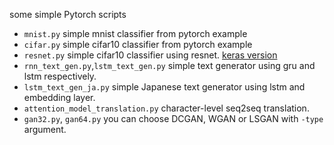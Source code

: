 some simple Pytorch scripts

* `mnist.py` simple mnist classifier from pytorch example
* `cifar.py` simple cifar10 classifier from pytorch example
* `resnet.py` simple cifar10 classifier using resnet. [keras version](https://github.com/moskomule/kuzushi-ji)
* `rnn_text_gen.py`,`lstm_text_gen.py` simple text generator using gru and lstm respectively.
* `lstm_text_gen_ja.py` simple Japanese text generator using lstm and embedding layer.
* `attention_model_translation.py` character-level seq2seq translation.
* `gan32.py`, `gan64.py` you can choose DCGAN, WGAN or LSGAN with `-type` argument.